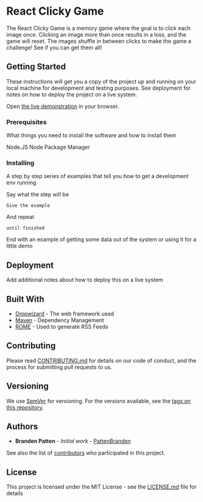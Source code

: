 # React Clicky Game

The React Clicky Game is a memory game where the goal is to click each image once.
Clicking an image more than once results in a loss, and the game will reset.
The images shuffle in between clicks to make the game a challenge!
See if you can get them all!

## Getting Started

These instructions will get you a copy of the project up and running on your local machine for development and testing purposes. See deployment for notes on how to deploy the project on a live system.

Open [the live demonstration](https://pattenbranden.github.io/PS2-clicky-game-react/) in your browser.

### Prerequisites

What things you need to install the software and how to install them

Node.JS
Node Package Manager


### Installing

A step by step series of examples that tell you how to get a development env running

Say what the step will be

```
Give the example
```

And repeat

```
until finished
```

End with an example of getting some data out of the system or using it for a little demo

## Deployment

Add additional notes about how to deploy this on a live system

## Built With

* [Dropwizard](http://www.dropwizard.io/1.0.2/docs/) - The web framework used
* [Maven](https://maven.apache.org/) - Dependency Management
* [ROME](https://rometools.github.io/rome/) - Used to generate RSS Feeds

## Contributing

Please read [CONTRIBUTING.md](https://gist.github.com/PurpleBooth/b24679402957c63ec426) for details on our code of conduct, and the process for submitting pull requests to us.

## Versioning

We use [SemVer](http://semver.org/) for versioning. For the versions available, see the [tags on this repository](https://github.com/your/project/tags). 

## Authors

* **Branden Patten** - *Initial work* - [PattenBranden](https://github.com/pattenbranden)

See also the list of [contributors](https://github.com/your/project/contributors) who participated in this project.

## License

This project is licensed under the MIT License - see the [LICENSE.md](LICENSE.md) file for details

